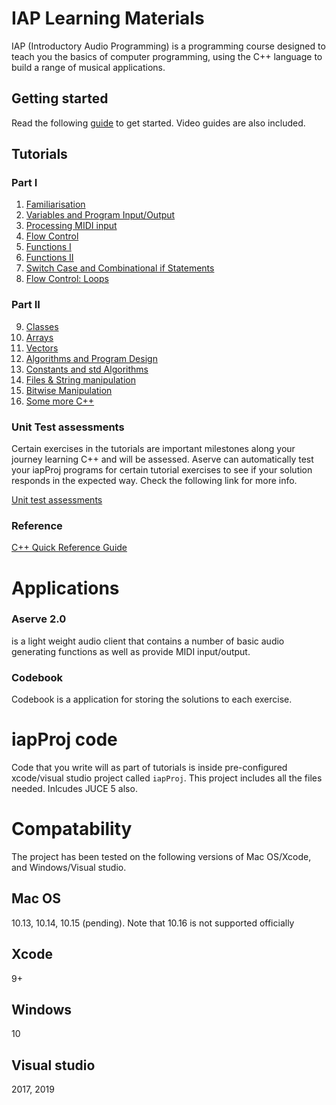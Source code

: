 # IAP Learning Materials

IAP (Introductory Audio Programming) is a programming course designed to teach you the basics of computer programming, using the C++ language to build a range of musical applications.

## Getting started

Read the following <a href="Tutorials/Getting%20Started.md">guide</a> to get started. Video guides are also included.

## Tutorials

### Part I
1.  <a href="Tutorials/Part%201/1%20-%20Familiarisation.md">Familiarisation</a>
2.  <a href="Tutorials/Part%201/2%20-%20Variables%20and%20IO.md">Variables and Program Input/Output</a>
3.  <a href="Tutorials/Part%201/3%20-%20Processing%20MIDI%20Input.md">Processing MIDI input</a>
4.  <a href="Tutorials/Part%201/4%20-%20Flow%20Control.md">Flow Control</a>
5.  <a href="Tutorials/Part%201/5%20-%20Functions.md">Functions I</a>
6.  <a href="Tutorials/Part%201/6%20-%20Functions%20II.md">Functions II</a>
7.  <a href="Tutorials/Part%201/7%20-%20Switch%20and%20Combinational%20Logic.md">Switch Case and Combinational if Statements</a>
8.  <a href="Tutorials/Part%201/8%20-%20Loops.md">Flow Control: Loops</a>

### Part II
9.  <a href="Tutorials/Part%202/9%20-%20Classes.md">Classes</a>
10.  <a href="Tutorials/Part%202/10%20-%20Arrays.md">Arrays</a>
11.  <a href="Tutorials/Part%202/11%20-%20Vector.md">Vectors</a>
12.  <a href="Tutorials/Part%202/12%20-%20Algorithms%20and%20Program%20design.md">Algorithms and Program Design</a>
13.  <a href="https://github.com/Sjhunt93/IAP-2019-2020/blob/master/Tutorials/Part%202/13%20-%20Constants%20and%20Algorithms%20II.md">Constants and std Algorithms</a>
14.  <a href="Tutorials/Part%202/14%20-%20Files%20and%20String%20Manipulation.md">Files & String manipulation</a>
15.  <a href="Tutorials/Part%202/15%20-%20Bitwise%20Manipulation.md">Bitwise Manipulation</a>
16.  <a href="Tutorials/Part%202/16%20-%20Some%20More%20CPP.md">Some more C++</a>

### Unit Test assessments

Certain exercises in the tutorials are important milestones along your journey learning C++ and will be assessed. Aserve can automatically test your iapProj programs for certain tutorial exercises to see if your solution responds in the expected way. Check the following link for more info.

<a href="Solutions/Overview.md">Unit test assessments</a>

### Reference

<a href="Tutorials/C%2B%2B%20Quick%20Reference.md">C++ Quick Reference Guide</a>

# Applications 

### Aserve 2.0
is a light weight audio client that contains a number of basic audio generating functions as well as provide MIDI input/output.

### Codebook
Codebook is a application for storing the solutions to each exercise.

# iapProj code

Code that you write will as part of tutorials is inside pre-configured xcode/visual studio project called `iapProj`. This project includes all the files needed. Inlcudes JUCE 5 also.

# Compatability 

The project has been tested on the following versions of Mac OS/Xcode, and Windows/Visual studio.

## Mac OS

10.13, 10.14, 10.15 (pending). Note that 10.16 is not supported officially

## Xcode

9+

## Windows

10 

## Visual studio

2017, 2019



